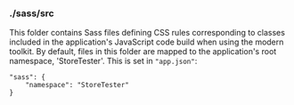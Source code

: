 ### ./sass/src

This folder contains Sass files defining CSS rules corresponding to classes
included in the application's JavaScript code build when using the modern toolkit.
By default, files in this folder are mapped to the application's root namespace, 'StoreTester'.
This is set in `"app.json"`:

    "sass": {
        "namespace": "StoreTester"
    }
